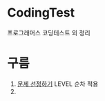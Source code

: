 # CodingTest
프로그래머스 코딩테스트 외 정리


# 구름
1. [문제 선정하기](CodingTest/src/_goorm1/Main.java) LEVEL 순차 적용
2. 
